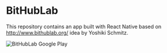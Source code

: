 # BitHubLab

This repository contains an app built with React Native based on http://www.bithublab.org/ idea by Yoshiki Schmitz.

![BitHubLab Google Play](https://image.ibb.co/m805ZK/Screenshot_2018_10_03_at_12_43_50.png)

